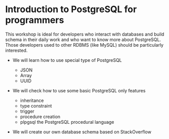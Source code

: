 # Introduction to PostgreSQL for programmers

This workshop is ideal for developers who interact with databases and build schema in their
daily work and who want to know more about PostgreSQL. Those developers used to other
RDBMS (like MySQL) should be particularly interested.

* We will learn how to use special type of PostgreSQL
  * JSON
  * Array
  * UUID
* We will check how to use some basic PostgreSQL only features
  * inheritance
  * type constraint
  * trigger
  * procedure creation
  * plpgsql the PostgreSQL procedural language

* We will create our own database schema based on StackOverflow
